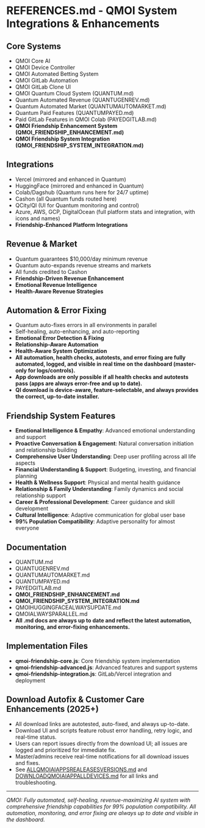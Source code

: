 # REFERENCES.md - QMOI System Integrations & Enhancements

## Core Systems

- QMOI Core AI
- QMOI Device Controller
- QMOI Automated Betting System
- QMOI GitLab Automation
- QMOI GitLab Clone UI
- QMOI Quantum Cloud System (QUANTUM.md)
- Quantum Automated Revenue (QUANTUGENREV.md)
- Quantum Automated Market (QUANTUMAUTOMARKET.md)
- Quantum Paid Features (QUANTUMPAYED.md)
- Paid GitLab Features in QMOI Colab (PAYEDGITLAB.md)
- **QMOI Friendship Enhancement System (QMOI_FRIENDSHIP_ENHANCEMENT.md)**
- **QMOI Friendship System Integration (QMOI_FRIENDSHIP_SYSTEM_INTEGRATION.md)**

## Integrations

- Vercel (mirrored and enhanced in Quantum)
- HuggingFace (mirrored and enhanced in Quantum)
- Colab/Dagshub (Quantum runs here for 24/7 uptime)
- Cashon (all Quantum funds routed here)
- QCity/QI (UI for Quantum monitoring and control)
- Azure, AWS, GCP, DigitalOcean (full platform stats and integration, with icons and names)
- **Friendship-Enhanced Platform Integrations**

## Revenue & Market

- Quantum guarantees $10,000/day minimum revenue
- Quantum auto-expands revenue streams and markets
- All funds credited to Cashon
- **Friendship-Driven Revenue Enhancement**
- **Emotional Revenue Intelligence**
- **Health-Aware Revenue Strategies**

## Automation & Error Fixing

- Quantum auto-fixes errors in all environments in parallel
- Self-healing, auto-enhancing, and auto-reporting
- **Emotional Error Detection & Fixing**
- **Relationship-Aware Automation**
- **Health-Aware System Optimization**
- **All automation, health checks, autotests, and error fixing are fully automated, logged, and visible in real time on the dashboard (master-only for logs/controls).**
- **App downloads are only possible if all health checks and autotests pass (apps are always error-free and up to date).**
- **QI download is device-aware, feature-selectable, and always provides the correct, up-to-date installer.**

## Friendship System Features

- **Emotional Intelligence & Empathy**: Advanced emotional understanding and support
- **Proactive Conversation & Engagement**: Natural conversation initiation and relationship building
- **Comprehensive User Understanding**: Deep user profiling across all life aspects
- **Financial Understanding & Support**: Budgeting, investing, and financial planning
- **Health & Wellness Support**: Physical and mental health guidance
- **Relationship & Family Understanding**: Family dynamics and social relationship support
- **Career & Professional Development**: Career guidance and skill development
- **Cultural Intelligence**: Adaptive communication for global user base
- **99% Population Compatibility**: Adaptive personality for almost everyone

## Documentation

- QUANTUM.md
- QUANTUGENREV.md
- QUANTUMAUTOMARKET.md
- QUANTUMPAYED.md
- PAYEDGITLAB.md
- **QMOI_FRIENDSHIP_ENHANCEMENT.md**
- **QMOI_FRIENDSHIP_SYSTEM_INTEGRATION.md**
- QMOIHUGGINGFACEALWAYSUPDATE.md
- QMOIALWAYSPARALLEL.md
- **All .md docs are always up to date and reflect the latest automation, monitoring, and error-fixing enhancements.**

## Implementation Files

- **qmoi-friendship-core.js**: Core friendship system implementation
- **qmoi-friendship-advanced.js**: Advanced features and support systems
- **qmoi-friendship-integration.js**: GitLab/Vercel integration and deployment

## Download Autofix & Customer Care Enhancements (2025+)

- All download links are autotested, auto-fixed, and always up-to-date.
- Download UI and scripts feature robust error handling, retry logic, and real-time status.
- Users can report issues directly from the download UI; all issues are logged and prioritized for immediate fix.
- Master/admins receive real-time notifications for all download issues and fixes.
- See [ALLQMOIAIAPPSREALEASESVERSIONS.md](./ALLQMOIAIAPPSREALEASESVERSIONS.md) and [DOWNLOADQMOIAIAPPALLDEVICES.md](./DOWNLOADQMOIAIAPPALLDEVICES.md) for all links and troubleshooting.

---

_QMOI: Fully automated, self-healing, revenue-maximizing AI system with comprehensive friendship capabilities for 99% population compatibility. All automation, monitoring, and error fixing are always up to date and visible in the dashboard._
